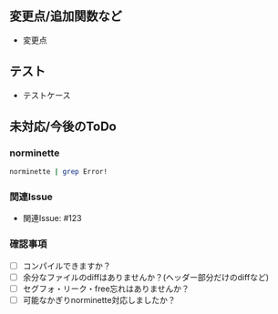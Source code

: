 ## 変更点/追加関数など <!-- 具体的な変更点や修正箇所をリストアップしてください。 -->
- 変更点

## テスト <!-- このPRに関連するテストケースやテスト方法を記載してください。 -->
- テストケース

## 未対応/今後のToDo <!-- 未対応/今後やる必要があることを記載してください。 -->

### norminette <!-- norminetteエラーがあるファイルを記載してください。 -->

```bash
norminette | grep Error!
```

### 関連Issue <!-- このPRが関連するIssueやタスクをリンクしてください。以下のように記述します。 -->
- 関連Issue: #123

### 確認事項 <!-- このPRを出す前に、再度確認してください。 -->
+ [ ] コンパイルできますか？
+ [ ] 余分なファイルのdiffはありませんか？(ヘッダー部分だけのdiffなど)
+ [ ] セグフォ・リーク・free忘れはありませんか？
+ [ ] 可能なかぎりnorminette対応しましたか？
